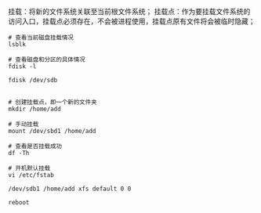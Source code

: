 挂载：将新的文件系统关联至当前根文件系统；
挂载点：作为要挂载文件系统的访问入口，挂载点必须存在，不会被进程使用，挂载点原有文件将会被临时隐藏；




```shell
# 查看当前磁盘挂载情况
lsblk

# 查看磁盘和分区的具体情况
fdisk -l

fdisk /dev/sdb


# 创建挂载点，即一个新的文件夹
mkdir /home/add

# 手动挂载
mount /dev/sbd1 /home/add

# 查看是否挂载成功
df -Th

# 开机默认挂载
vi /etc/fstab

/dev/sdb1 /home/add xfs default 0 0

reboot

```

